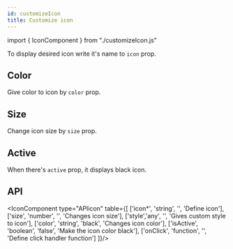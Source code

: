 ```yaml
---
id: customizeIcon
title: Customize icon
---
```


import { IconComponent } from "./customizeIcon.js"

<p>To display desired icon write it's name to <code>icon</code> prop.</p> 
<IconComponent type="icon" iconName="envelope-alt" />

## Color

<p>Give color to icon by <code>color</code> prop.</p>
<IconComponent type="color" iconName="envelope-alt" colors="red"/>

## Size

<p>Change icon size by <code>size</code> prop.</p>
<IconComponent type="size" iconName="envelope-alt" sizes={30}/>

## Active

<p>When there's <code>active</code> prop, it displays black icon.</p>
<IconComponent type="active" iconName="envelope-alt" colors="red" active={true}/>

## API

<IconComponent type="APIicon" table={[
  ['icon*', 'string', '', 'Define icon'],
  ['size', 'number', '', 'Changes icon size'],
  ['style','any', '', 'Gives custom style to icon'],
  ['color', 'string', 'black', 'Changes icon color'],
  ['isActive', 'boolean', 'false', 'Make the icon color black'],
  ['onClick', 'function', '', 'Define click handler function']
]}/>
